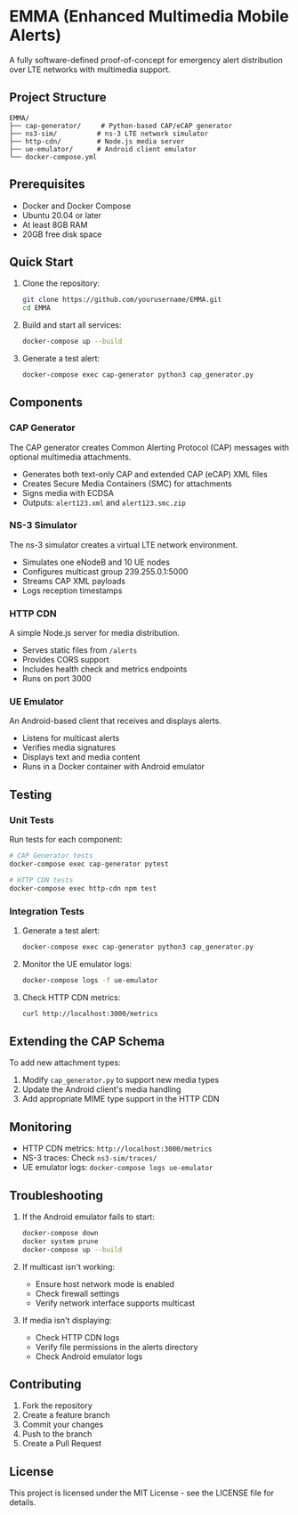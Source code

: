 # EMMA (Enhanced Multimedia Mobile Alerts)

A fully software-defined proof-of-concept for emergency alert distribution over LTE networks with multimedia support.

## Project Structure

```
EMMA/
├── cap-generator/     # Python-based CAP/eCAP generator
├── ns3-sim/          # ns-3 LTE network simulator
├── http-cdn/         # Node.js media server
├── ue-emulator/      # Android client emulator
└── docker-compose.yml
```

## Prerequisites

- Docker and Docker Compose
- Ubuntu 20.04 or later
- At least 8GB RAM
- 20GB free disk space

## Quick Start

1. Clone the repository:
   ```bash
   git clone https://github.com/yourusername/EMMA.git
   cd EMMA
   ```

2. Build and start all services:
   ```bash
   docker-compose up --build
   ```

3. Generate a test alert:
   ```bash
   docker-compose exec cap-generator python3 cap_generator.py
   ```

## Components

### CAP Generator

The CAP generator creates Common Alerting Protocol (CAP) messages with optional multimedia attachments.

- Generates both text-only CAP and extended CAP (eCAP) XML files
- Creates Secure Media Containers (SMC) for attachments
- Signs media with ECDSA
- Outputs: `alert123.xml` and `alert123.smc.zip`

### NS-3 Simulator

The ns-3 simulator creates a virtual LTE network environment.

- Simulates one eNodeB and 10 UE nodes
- Configures multicast group 239.255.0.1:5000
- Streams CAP XML payloads
- Logs reception timestamps

### HTTP CDN

A simple Node.js server for media distribution.

- Serves static files from `/alerts`
- Provides CORS support
- Includes health check and metrics endpoints
- Runs on port 3000

### UE Emulator

An Android-based client that receives and displays alerts.

- Listens for multicast alerts
- Verifies media signatures
- Displays text and media content
- Runs in a Docker container with Android emulator

## Testing

### Unit Tests

Run tests for each component:

```bash
# CAP Generator tests
docker-compose exec cap-generator pytest

# HTTP CDN tests
docker-compose exec http-cdn npm test
```

### Integration Tests

1. Generate a test alert:
   ```bash
   docker-compose exec cap-generator python3 cap_generator.py
   ```

2. Monitor the UE emulator logs:
   ```bash
   docker-compose logs -f ue-emulator
   ```

3. Check HTTP CDN metrics:
   ```bash
   curl http://localhost:3000/metrics
   ```

## Extending the CAP Schema

To add new attachment types:

1. Modify `cap_generator.py` to support new media types
2. Update the Android client's media handling
3. Add appropriate MIME type support in the HTTP CDN

## Monitoring

- HTTP CDN metrics: `http://localhost:3000/metrics`
- NS-3 traces: Check `ns3-sim/traces/`
- UE emulator logs: `docker-compose logs ue-emulator`

## Troubleshooting

1. If the Android emulator fails to start:
   ```bash
   docker-compose down
   docker system prune
   docker-compose up --build
   ```

2. If multicast isn't working:
   - Ensure host network mode is enabled
   - Check firewall settings
   - Verify network interface supports multicast

3. If media isn't displaying:
   - Check HTTP CDN logs
   - Verify file permissions in the alerts directory
   - Check Android emulator logs

## Contributing

1. Fork the repository
2. Create a feature branch
3. Commit your changes
4. Push to the branch
5. Create a Pull Request

## License

This project is licensed under the MIT License - see the LICENSE file for details. 